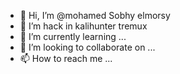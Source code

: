 - 👋 Hi, I’m @mohamed Sobhy elmorsy
- 👀 I’m hack in kalihunter tremux
- 🌱 I’m currently learning ...
- 💞️ I’m looking to collaborate on ...
- 📫 How to reach me ...

<!---
mohamed1234567890h/mohamed1234567890h is a ✨ special ✨ repository because its `README.md` (this file) appears on your GitHub profile.
You can click the Preview link to take a look at your changes.
--->
